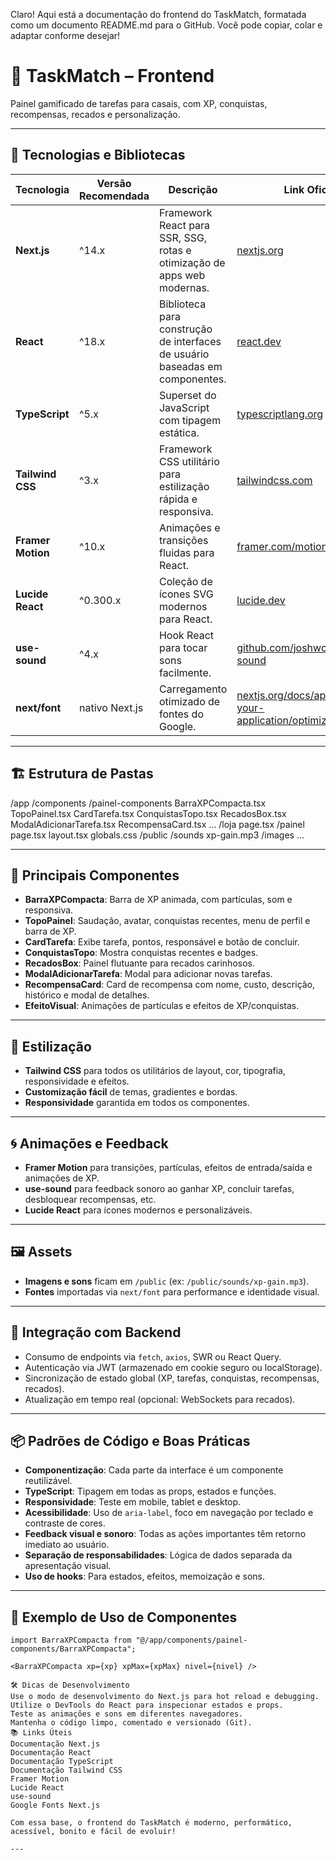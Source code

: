 Claro! Aqui está a documentação do frontend do TaskMatch, formatada como um documento README.md para o GitHub.
Você pode copiar, colar e adaptar conforme desejar!

# 🎨 TaskMatch – Frontend

Painel gamificado de tarefas para casais, com XP, conquistas, recompensas, recados e personalização.

---

## 🚀 Tecnologias e Bibliotecas

| Tecnologia         | Versão Recomendada | Descrição                                                                 | Link Oficial                  |
|--------------------|-------------------|---------------------------------------------------------------------------|-------------------------------|
| **Next.js**        | ^14.x             | Framework React para SSR, SSG, rotas e otimização de apps web modernas.    | [nextjs.org](https://nextjs.org/) |
| **React**          | ^18.x             | Biblioteca para construção de interfaces de usuário baseadas em componentes.| [react.dev](https://react.dev/)   |
| **TypeScript**     | ^5.x              | Superset do JavaScript com tipagem estática.                              | [typescriptlang.org](https://www.typescriptlang.org/) |
| **Tailwind CSS**   | ^3.x              | Framework CSS utilitário para estilização rápida e responsiva.             | [tailwindcss.com](https://tailwindcss.com/) |
| **Framer Motion**  | ^10.x             | Animações e transições fluidas para React.                                | [framer.com/motion](https://www.framer.com/motion/) |
| **Lucide React**   | ^0.300.x          | Coleção de ícones SVG modernos para React.                                | [lucide.dev](https://lucide.dev/) |
| **use-sound**      | ^4.x              | Hook React para tocar sons facilmente.                                    | [github.com/joshwcomeau/use-sound](https://github.com/joshwcomeau/use-sound) |
| **next/font**      | nativo Next.js    | Carregamento otimizado de fontes do Google.                               | [nextjs.org/docs/app/building-your-application/optimizing/fonts](https://nextjs.org/docs/app/building-your-application/optimizing/fonts) |

---

## 🏗️ Estrutura de Pastas



/app /components /painel-components BarraXPCompacta.tsx TopoPainel.tsx CardTarefa.tsx ConquistasTopo.tsx RecadosBox.tsx ModalAdicionarTarefa.tsx RecompensaCard.tsx ... /loja page.tsx /painel page.tsx layout.tsx globals.css /public /sounds xp-gain.mp3 /images ...


---

## 🧩 Principais Componentes

- **BarraXPCompacta**: Barra de XP animada, com partículas, som e responsiva.
- **TopoPainel**: Saudação, avatar, conquistas recentes, menu de perfil e barra de XP.
- **CardTarefa**: Exibe tarefa, pontos, responsável e botão de concluir.
- **ConquistasTopo**: Mostra conquistas recentes e badges.
- **RecadosBox**: Painel flutuante para recados carinhosos.
- **ModalAdicionarTarefa**: Modal para adicionar novas tarefas.
- **RecompensaCard**: Card de recompensa com nome, custo, descrição, histórico e modal de detalhes.
- **EfeitoVisual**: Animações de partículas e efeitos de XP/conquistas.

---

## 🎨 Estilização

- **Tailwind CSS** para todos os utilitários de layout, cor, tipografia, responsividade e efeitos.
- **Customização fácil** de temas, gradientes e bordas.
- **Responsividade** garantida em todos os componentes.

---

## 🌀 Animações e Feedback

- **Framer Motion** para transições, partículas, efeitos de entrada/saída e animações de XP.
- **use-sound** para feedback sonoro ao ganhar XP, concluir tarefas, desbloquear recompensas, etc.
- **Lucide React** para ícones modernos e personalizáveis.

---

## 🖼️ Assets

- **Imagens e sons** ficam em `/public` (ex: `/public/sounds/xp-gain.mp3`).
- **Fontes** importadas via `next/font` para performance e identidade visual.

---

## 🔗 Integração com Backend

- Consumo de endpoints via `fetch`, `axios`, SWR ou React Query.
- Autenticação via JWT (armazenado em cookie seguro ou localStorage).
- Sincronização de estado global (XP, tarefas, conquistas, recompensas, recados).
- Atualização em tempo real (opcional: WebSockets para recados).

---

## 📦 Padrões de Código e Boas Práticas

- **Componentização**: Cada parte da interface é um componente reutilizável.
- **TypeScript**: Tipagem em todas as props, estados e funções.
- **Responsividade**: Teste em mobile, tablet e desktop.
- **Acessibilidade**: Uso de `aria-label`, foco em navegação por teclado e contraste de cores.
- **Feedback visual e sonoro**: Todas as ações importantes têm retorno imediato ao usuário.
- **Separação de responsabilidades**: Lógica de dados separada da apresentação visual.
- **Uso de hooks**: Para estados, efeitos, memoização e sons.

---

## 📝 Exemplo de Uso de Componentes

```tsx
import BarraXPCompacta from "@/app/components/painel-components/BarraXPCompacta";

<BarraXPCompacta xp={xp} xpMax={xpMax} nivel={nivel} />

🛠️ Dicas de Desenvolvimento
Use o modo de desenvolvimento do Next.js para hot reload e debugging.
Utilize o DevTools do React para inspecionar estados e props.
Teste as animações e sons em diferentes navegadores.
Mantenha o código limpo, comentado e versionado (Git).
📚 Links Úteis
Documentação Next.js
Documentação React
Documentação TypeScript
Documentação Tailwind CSS
Framer Motion
Lucide React
use-sound
Google Fonts Next.js

Com essa base, o frontend do TaskMatch é moderno, performático, acessível, bonito e fácil de evoluir!

---
